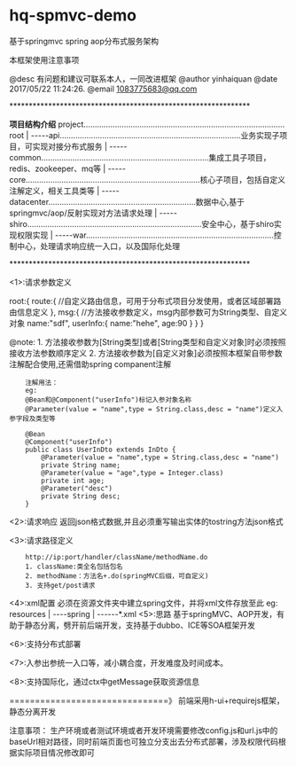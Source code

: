 # hq-spmvc-demo
基于springmvc spring aop分布式服务架构

<p>本框架使用注意事项</p>

@desc 有问题和建议可联系本人，一同改进框架
@author yinhaiquan
@date 2017/05/22 11:24:26.
@email 1083775683@qq.com
<p>**************************************************************</p>
<b>项目结构介绍</b>
project………………………………………………………………………………root
   |
   -----api………………………………………………………………………业务实现子项目，可实现对接分布式服务
   |
   -----common…………………………………………………………………集成工具子项目，redis、zookeeper、mq等
   |
   -----core……………………………………………………………………核心子项目，包括自定义注解定义，相关工具类等
   |
   -----datacenter…………………………………………………………数据中心,基于springmvc/aop/反射实现对方法请求处理
   |
   -----shiro……………………………………………………………………安全中心，基于shiro实现权限实现
   |
   -----war…………………………………………………………………………控制中心，处理请求响应统一入口，以及国际化处理

<p>**************************************************************</p>
<1>:请求参数定义

root:{
        route:{
            //自定义路由信息，可用于分布式项目分发使用，或者区域部署路由信息定义
        },
        msg:{
            //方法接收参数定义，msg内部参数可为String类型、自定义对象
            name:"sdf",
            userInfo:{
                name:"hehe",
                age:90
            }
        }
}

@note:
        1. 方法接收参数为[String类型]或者[String类型和自定义对象]时必须按照接收方法参数顺序定义
        2. 方法接收参数为[自定义对象]必须按照本框架自带参数注解配合使用,还需借助spring companent注解

        注解用法：
        eg:
        @Bean和@Component("userInfo")标记入参对象名称
        @Parameter(value = "name",type = String.class,desc = "name")定义入参字段及类型等

        @Bean
        @Component("userInfo")
        public class UserInDto extends InDto {
            @Parameter(value = "name",type = String.class,desc = "name")
            private String name;
            @Parameter(value = "age",type = Integer.class)
            private int age;
            @Parameter("desc")
            private String desc;
        }

<2>:请求响应
        返回json格式数据,并且必须重写输出实体的tostring方法json格式

<3>:请求路径定义

        http://ip:port/handler/className/methodName.do
        1. className:类全名包括包名
        2. methodName：方法名+.do(springMVC后缀，可自定义)
        3. 支持get/post请求

<4>:xml配置
        必须在资源文件夹中建立spring文件，并将xml文件存放至此
        eg:
        resources
            |
             ----spring
                     |
                     ------*.xml
<5>:思路
        基于springMVC、AOP开发，有助于静态分离，劈开前后端开发，支持基于dubbo、ICE等SOA框架开发

<6>:支持分布式部署

<7>:入参出参统一入口等，减小耦合度，开发难度及时间成本。

<8>:支持国际化，通过ctx中getMessage获取资源信息





===============================》 前端采用h-ui+requirejs框架，静态分离开发

注意事项：
生产环境或者测试环境或者开发环境需要修改config.js和url.js中的baseUrl相对路径，同时前端页面也可独立分支出去分布式部署，涉及权限代码根据实际项目情况修改即可































